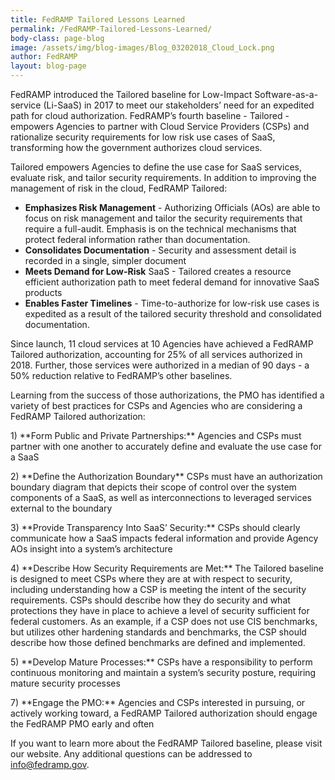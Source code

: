 ```yaml
---
title: FedRAMP Tailored Lessons Learned 
permalink: /FedRAMP-Tailored-Lessons-Learned/
body-class: page-blog
image: /assets/img/blog-images/Blog_03202018_Cloud_Lock.png
author: FedRAMP
layout: blog-page
---
```

FedRAMP introduced the Tailored baseline for Low-Impact Software-as-a-service (Li-SaaS) in 2017 to meet our stakeholders’ need for an expedited path for cloud authorization. FedRAMP’s fourth baseline - Tailored - empowers Agencies to partner with Cloud Service Providers (CSPs) and rationalize security requirements for low risk use cases of SaaS, transforming how the government authorizes cloud services.

Tailored empowers Agencies to define the use case for SaaS services, evaluate risk, and tailor security requirements. In addition to improving the management of risk in the cloud, FedRAMP Tailored: 

* **Emphasizes Risk Management** - Authorizing Officials (AOs) are able to focus on risk management and tailor the security requirements that require a full-audit. Emphasis is on the technical mechanisms that protect federal information rather than documentation. 
* **Consolidates Documentation** - Security and assessment detail is recorded in a single, simpler document
* **Meets Demand for Low-Risk** SaaS - Tailored creates a resource efficient authorization path to meet federal demand for innovative SaaS products 
* **Enables Faster Timelines** - Time-to-authorize for low-risk use cases is expedited as a result of the tailored security threshold and consolidated documentation. 

Since launch, 11 cloud services at 10 Agencies have achieved a FedRAMP Tailored authorization, accounting for 25% of all services authorized in 2018. Further, those services were authorized in a median of 90 days - a 50% reduction relative to FedRAMP’s other baselines. 

Learning from the success of those authorizations, the PMO has identified a variety of best practices for CSPs and Agencies who are considering a FedRAMP Tailored authorization:
<p>
1) **Form Public and Private Partnerships:** Agencies and CSPs must partner with one another to accurately define and evaluate the use case for a SaaS 
  </p>
  <p>
2) **Define the Authorization Boundary** CSPs must have an authorization boundary diagram that depicts their scope of control over the system components of a SaaS, as well as interconnections to leveraged services external to the boundary
  </p>
  <p>
3) **Provide Transparency Into SaaS’ Security:** CSPs should clearly communicate how a SaaS impacts federal information and provide Agency AOs insight into a system’s architecture
  </p>
  <p>
4) **Describe How Security Requirements are Met:** The Tailored baseline is designed to meet CSPs where they are at with respect to security, including understanding how a CSP is meeting the intent of the security requirements. CSPs should describe how they do security and what protections they have in place to achieve a level of security sufficient for federal customers. As an example,  if a CSP does not use CIS benchmarks, but utilizes other hardening standards and  benchmarks, the CSP should describe how those defined benchmarks are defined and implemented. 
  </p>
  <p>
5) **Develop Mature Processes:** CSPs have a responsibility to perform continuous monitoring and maintain a system’s security posture, requiring mature security processes
  </p>
  <pP
6) **Enroll the Right Stakeholders:** Agencies and CSPs should ensure senior level buy-in for a Tailored authorization, including identifying system owners, the Agency Authorizing Official, Privacy Officer, Contracting Officer, General Council and Information System Security Officer (ISSO)
</p>
<p>
7) **Engage the PMO:** Agencies and CSPs interested in pursuing, or actively working toward, a FedRAMP Tailored authorization should engage the FedRAMP PMO early and often
  </p>

If you want to learn more about the FedRAMP Tailored baseline, please visit our website. Any additional questions can be addressed to info@fedramp.gov. 
